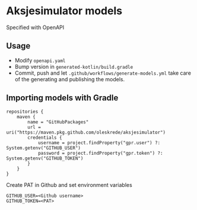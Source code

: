 # Aksjesimulator models

Specified with OpenAPI

## Usage

- Modify `openapi.yaml`
- Bump version in `generated-kotlin/build.gradle`
- Commit, push and let `.github/workflows/generate-models.yml` take care of the generating and publishing the models.

## Importing models with Gradle

```
repositories {
    maven {
        name = "GitHubPackages"
        url = uri("https://maven.pkg.github.com/oleskrede/aksjesimulator")
        credentials {
            username = project.findProperty("gpr.user") ?: System.getenv("GITHUB_USER")
            password = project.findProperty("gpr.token") ?: System.getenv("GITHUB_TOKEN")
        }
    }
}
```

Create PAT in Github and set environment variables
```
GITHUB_USER=<Github username>
GITHUB_TOKEN=<PAT>
```